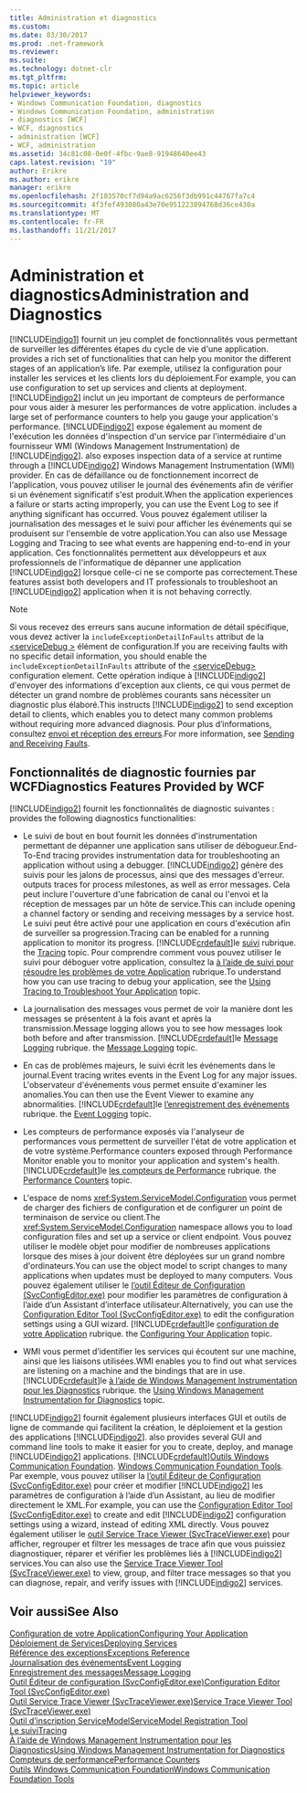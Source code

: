 ```yaml
---
title: Administration et diagnostics
ms.custom: 
ms.date: 03/30/2017
ms.prod: .net-framework
ms.reviewer: 
ms.suite: 
ms.technology: dotnet-clr
ms.tgt_pltfrm: 
ms.topic: article
helpviewer_keywords:
- Windows Communication Foundation, diagnostics
- Windows Communication Foundation, administration
- diagnostics [WCF]
- WCF, diagnostics
- administration [WCF]
- WCF, administration
ms.assetid: 34c81c08-0e0f-4fbc-9ae8-91948640ee43
caps.latest.revision: "19"
author: Erikre
ms.author: erikre
manager: erikre
ms.openlocfilehash: 2f103570cf7d94a9ac6256f3db991c44767fa7c4
ms.sourcegitcommit: 4f3fef493080a43e70e951223894768d36ce430a
ms.translationtype: MT
ms.contentlocale: fr-FR
ms.lasthandoff: 11/21/2017
---
```

# <a name="administration-and-diagnostics"></a><span data-ttu-id="c878f-102">Administration et diagnostics</span><span class="sxs-lookup"><span data-stu-id="c878f-102">Administration and Diagnostics</span></span>
[!INCLUDE[indigo1](../../../../includes/indigo1-md.md)]<span data-ttu-id="c878f-103"> fournit un jeu complet de fonctionnalités vous permettant de surveiller les différentes étapes du cycle de vie d'une application.</span><span class="sxs-lookup"><span data-stu-id="c878f-103"> provides a rich set of functionalities that can help you monitor the different stages of an application’s life.</span></span> <span data-ttu-id="c878f-104">Par exemple, utilisez la configuration pour installer les services et les clients lors du déploiement.</span><span class="sxs-lookup"><span data-stu-id="c878f-104">For example, you can use configuration to set up services and clients at deployment.</span></span> [!INCLUDE[indigo2](../../../../includes/indigo2-md.md)]<span data-ttu-id="c878f-105"> inclut un jeu important de compteurs de performance pour vous aider à mesurer les performances de votre application.</span><span class="sxs-lookup"><span data-stu-id="c878f-105"> includes a large set of performance counters to help you gauge your application's performance.</span></span> [!INCLUDE[indigo2](../../../../includes/indigo2-md.md)]<span data-ttu-id="c878f-106"> expose également au moment de l'exécution les données d'inspection d'un service par l'intermédiaire d'un fournisseur WMI (Windows Management Instrumentation) de [!INCLUDE[indigo2](../../../../includes/indigo2-md.md)].</span><span class="sxs-lookup"><span data-stu-id="c878f-106"> also exposes inspection data of a service at runtime through a [!INCLUDE[indigo2](../../../../includes/indigo2-md.md)] Windows Management Instrumentation (WMI) provider.</span></span> <span data-ttu-id="c878f-107">En cas de défaillance ou de fonctionnement incorrect de l'application, vous pouvez utiliser le journal des événements afin de vérifier si un événement significatif s'est produit.</span><span class="sxs-lookup"><span data-stu-id="c878f-107">When the application experiences a failure or starts acting improperly, you can use the Event Log to see if anything significant has occurred.</span></span> <span data-ttu-id="c878f-108">Vous pouvez également utiliser la journalisation des messages et le suivi pour afficher les événements qui se produisent sur l'ensemble de votre application.</span><span class="sxs-lookup"><span data-stu-id="c878f-108">You can also use Message Logging and Tracing to see what events are happening end-to-end in your application.</span></span> <span data-ttu-id="c878f-109">Ces fonctionnalités permettent aux développeurs et aux professionnels de l'informatique de dépanner une application [!INCLUDE[indigo2](../../../../includes/indigo2-md.md)] lorsque celle-ci ne se comporte pas correctement.</span><span class="sxs-lookup"><span data-stu-id="c878f-109">These features assist both developers and IT professionals to troubleshoot an [!INCLUDE[indigo2](../../../../includes/indigo2-md.md)] application when it is not behaving correctly.</span></span>  
  
> [!NOTE]
>  <span data-ttu-id="c878f-110">Si vous recevez des erreurs sans aucune information de détail spécifique, vous devez activer la `includeExceptionDetailInFaults` attribut de la [ \<serviceDebug >](../../../../docs/framework/configure-apps/file-schema/wcf/servicedebug.md) élément de configuration.</span><span class="sxs-lookup"><span data-stu-id="c878f-110">If you are receiving faults with no specific detail information, you should enable the `includeExceptionDetailInFaults` attribute of the [\<serviceDebug>](../../../../docs/framework/configure-apps/file-schema/wcf/servicedebug.md) configuration element.</span></span> <span data-ttu-id="c878f-111">Cette opération indique à [!INCLUDE[indigo2](../../../../includes/indigo2-md.md)] d'envoyer des informations d'exception aux clients, ce qui vous permet de détecter un grand nombre de problèmes courants sans nécessiter un diagnostic plus élaboré.</span><span class="sxs-lookup"><span data-stu-id="c878f-111">This instructs [!INCLUDE[indigo2](../../../../includes/indigo2-md.md)] to send exception detail to clients, which enables you to detect many common problems without requiring more advanced diagnosis.</span></span> <span data-ttu-id="c878f-112">Pour plus d’informations, consultez [envoi et réception des erreurs](../../../../docs/framework/wcf/sending-and-receiving-faults.md).</span><span class="sxs-lookup"><span data-stu-id="c878f-112">For more information, see [Sending and Receiving Faults](../../../../docs/framework/wcf/sending-and-receiving-faults.md).</span></span>  
  
## <a name="diagnostics-features-provided-by-wcf"></a><span data-ttu-id="c878f-113">Fonctionnalités de diagnostic fournies par WCF</span><span class="sxs-lookup"><span data-stu-id="c878f-113">Diagnostics Features Provided by WCF</span></span>  
 [!INCLUDE[indigo2](../../../../includes/indigo2-md.md)]<span data-ttu-id="c878f-114"> fournit les fonctionnalités de diagnostic suivantes :</span><span class="sxs-lookup"><span data-stu-id="c878f-114"> provides the following diagnostics functionalities:</span></span>  
  
-   <span data-ttu-id="c878f-115">Le suivi de bout en bout fournit les données d'instrumentation permettant de dépanner une application sans utiliser de débogueur.</span><span class="sxs-lookup"><span data-stu-id="c878f-115">End-To-End tracing provides instrumentation data for troubleshooting an application without using a debugger.</span></span> [!INCLUDE[indigo2](../../../../includes/indigo2-md.md)]<span data-ttu-id="c878f-116"> génère des suivis pour les jalons de processus, ainsi que des messages d'erreur.</span><span class="sxs-lookup"><span data-stu-id="c878f-116"> outputs traces for process milestones, as well as error messages.</span></span> <span data-ttu-id="c878f-117">Cela peut inclure l'ouverture d'une fabrication de canal ou l'envoi et la réception de messages par un hôte de service.</span><span class="sxs-lookup"><span data-stu-id="c878f-117">This can include opening a channel factory or sending and receiving messages by a service host.</span></span> <span data-ttu-id="c878f-118">Le suivi peut être activé pour une application en cours d'exécution afin de surveiller sa progression.</span><span class="sxs-lookup"><span data-stu-id="c878f-118">Tracing can be enabled for a running application to monitor its progress.</span></span> [!INCLUDE[crdefault](../../../../includes/crdefault-md.md)]<span data-ttu-id="c878f-119">le [suivi](../../../../docs/framework/wcf/diagnostics/tracing/index.md) rubrique.</span><span class="sxs-lookup"><span data-stu-id="c878f-119"> the [Tracing](../../../../docs/framework/wcf/diagnostics/tracing/index.md) topic.</span></span> <span data-ttu-id="c878f-120">Pour comprendre comment vous pouvez utiliser le suivi pour déboguer votre application, consultez la [à l’aide de suivi pour résoudre les problèmes de votre Application](../../../../docs/framework/wcf/diagnostics/tracing/using-tracing-to-troubleshoot-your-application.md) rubrique.</span><span class="sxs-lookup"><span data-stu-id="c878f-120">To understand how you can use tracing to debug your application, see the [Using Tracing to Troubleshoot Your Application](../../../../docs/framework/wcf/diagnostics/tracing/using-tracing-to-troubleshoot-your-application.md) topic.</span></span>  
  
-   <span data-ttu-id="c878f-121">La journalisation des messages vous permet de voir la manière dont les messages se présentent à la fois avant et après la transmission.</span><span class="sxs-lookup"><span data-stu-id="c878f-121">Message logging allows you to see how messages look both before and after transmission.</span></span> [!INCLUDE[crdefault](../../../../includes/crdefault-md.md)]<span data-ttu-id="c878f-122">le [Message Logging](../../../../docs/framework/wcf/diagnostics/message-logging.md) rubrique.</span><span class="sxs-lookup"><span data-stu-id="c878f-122"> the [Message Logging](../../../../docs/framework/wcf/diagnostics/message-logging.md) topic.</span></span>  
  
-   <span data-ttu-id="c878f-123">En cas de problèmes majeurs, le suivi écrit les événements dans le journal.</span><span class="sxs-lookup"><span data-stu-id="c878f-123">Event tracing writes events in the Event Log for any major issues.</span></span> <span data-ttu-id="c878f-124">L'observateur d'événements vous permet ensuite d'examiner les anomalies.</span><span class="sxs-lookup"><span data-stu-id="c878f-124">You can then use the Event Viewer to examine any abnormalities.</span></span> [!INCLUDE[crdefault](../../../../includes/crdefault-md.md)]<span data-ttu-id="c878f-125">le [l’enregistrement des événements](../../../../docs/framework/wcf/diagnostics/event-logging/index.md) rubrique.</span><span class="sxs-lookup"><span data-stu-id="c878f-125"> the [Event Logging](../../../../docs/framework/wcf/diagnostics/event-logging/index.md) topic.</span></span>  
  
-   <span data-ttu-id="c878f-126">Les compteurs de performance exposés via l'analyseur de performances vous permettent de surveiller l'état de votre application et de votre système.</span><span class="sxs-lookup"><span data-stu-id="c878f-126">Performance counters exposed through Performance Monitor enable you to monitor your application and system's health.</span></span> [!INCLUDE[crdefault](../../../../includes/crdefault-md.md)]<span data-ttu-id="c878f-127">le [les compteurs de Performance](../../../../docs/framework/wcf/diagnostics/performance-counters/index.md) rubrique.</span><span class="sxs-lookup"><span data-stu-id="c878f-127"> the [Performance Counters](../../../../docs/framework/wcf/diagnostics/performance-counters/index.md) topic.</span></span>  
  
-   <span data-ttu-id="c878f-128">L'espace de noms <xref:System.ServiceModel.Configuration> vous permet de charger des fichiers de configuration et de configurer un point de terminaison de service ou client.</span><span class="sxs-lookup"><span data-stu-id="c878f-128">The <xref:System.ServiceModel.Configuration> namespace allows you to load configuration files and set up a service or client endpoint.</span></span> <span data-ttu-id="c878f-129">Vous pouvez utiliser le modèle objet pour modifier de nombreuses applications lorsque des mises à jour doivent être déployées sur un grand nombre d'ordinateurs.</span><span class="sxs-lookup"><span data-stu-id="c878f-129">You can use the object model to script changes to many applications when updates must be deployed to many computers.</span></span> <span data-ttu-id="c878f-130">Vous pouvez également utiliser le [l’outil Éditeur de Configuration (SvcConfigEditor.exe)](../../../../docs/framework/wcf/configuration-editor-tool-svcconfigeditor-exe.md) pour modifier les paramètres de configuration à l’aide d’un Assistant d’interface utilisateur.</span><span class="sxs-lookup"><span data-stu-id="c878f-130">Alternatively, you can use the [Configuration Editor Tool (SvcConfigEditor.exe)](../../../../docs/framework/wcf/configuration-editor-tool-svcconfigeditor-exe.md) to edit the configuration settings using a GUI wizard.</span></span> [!INCLUDE[crdefault](../../../../includes/crdefault-md.md)]<span data-ttu-id="c878f-131">le [configuration de votre Application](../../../../docs/framework/wcf/diagnostics/configuring-your-application.md) rubrique.</span><span class="sxs-lookup"><span data-stu-id="c878f-131"> the [Configuring Your Application](../../../../docs/framework/wcf/diagnostics/configuring-your-application.md) topic.</span></span>  
  
-   <span data-ttu-id="c878f-132">WMI vous permet d’identifier les services qui écoutent sur une machine, ainsi que les liaisons utilisées.</span><span class="sxs-lookup"><span data-stu-id="c878f-132">WMI enables you to find out what services are listening on a machine and the bindings that are in use.</span></span> [!INCLUDE[crdefault](../../../../includes/crdefault-md.md)]<span data-ttu-id="c878f-133">le [à l’aide de Windows Management Instrumentation pour les Diagnostics](../../../../docs/framework/wcf/diagnostics/wmi/index.md) rubrique.</span><span class="sxs-lookup"><span data-stu-id="c878f-133"> the [Using Windows Management Instrumentation for Diagnostics](../../../../docs/framework/wcf/diagnostics/wmi/index.md) topic.</span></span>  
  
 [!INCLUDE[indigo2](../../../../includes/indigo2-md.md)]<span data-ttu-id="c878f-134"> fournit également plusieurs interfaces GUI et outils de ligne de commande qui facilitent la création, le déploiement et la gestion des applications [!INCLUDE[indigo2](../../../../includes/indigo2-md.md)].</span><span class="sxs-lookup"><span data-stu-id="c878f-134"> also provides several GUI and command line tools to make it easier for you to create, deploy, and manage [!INCLUDE[indigo2](../../../../includes/indigo2-md.md)] applications.</span></span> [!INCLUDE[crdefault](../../../../includes/crdefault-md.md)]<span data-ttu-id="c878f-135">[Outils Windows Communication Foundation](../../../../docs/framework/wcf/tools.md).</span><span class="sxs-lookup"><span data-stu-id="c878f-135"> [Windows Communication Foundation Tools](../../../../docs/framework/wcf/tools.md).</span></span> <span data-ttu-id="c878f-136">Par exemple, vous pouvez utiliser la [l’outil Éditeur de Configuration (SvcConfigEditor.exe)](../../../../docs/framework/wcf/configuration-editor-tool-svcconfigeditor-exe.md) pour créer et modifier [!INCLUDE[indigo2](../../../../includes/indigo2-md.md)] les paramètres de configuration à l’aide d’un Assistant, au lieu de modifier directement le XML.</span><span class="sxs-lookup"><span data-stu-id="c878f-136">For example, you can use the [Configuration Editor Tool (SvcConfigEditor.exe)](../../../../docs/framework/wcf/configuration-editor-tool-svcconfigeditor-exe.md) to create and edit [!INCLUDE[indigo2](../../../../includes/indigo2-md.md)] configuration settings using a wizard, instead of editing XML directly.</span></span> <span data-ttu-id="c878f-137">Vous pouvez également utiliser le [outil Service Trace Viewer (SvcTraceViewer.exe)](../../../../docs/framework/wcf/service-trace-viewer-tool-svctraceviewer-exe.md) pour afficher, regrouper et filtrer les messages de trace afin que vous puissiez diagnostiquer, réparer et vérifier les problèmes liés à [!INCLUDE[indigo2](../../../../includes/indigo2-md.md)] services.</span><span class="sxs-lookup"><span data-stu-id="c878f-137">You can also use the [Service Trace Viewer Tool (SvcTraceViewer.exe)](../../../../docs/framework/wcf/service-trace-viewer-tool-svctraceviewer-exe.md) to view, group, and filter trace messages so that you can diagnose, repair, and verify issues with [!INCLUDE[indigo2](../../../../includes/indigo2-md.md)] services.</span></span>  
  
## <a name="see-also"></a><span data-ttu-id="c878f-138">Voir aussi</span><span class="sxs-lookup"><span data-stu-id="c878f-138">See Also</span></span>  
 [<span data-ttu-id="c878f-139">Configuration de votre Application</span><span class="sxs-lookup"><span data-stu-id="c878f-139">Configuring Your Application</span></span>](../../../../docs/framework/wcf/diagnostics/configuring-your-application.md)  
 [<span data-ttu-id="c878f-140">Déploiement de Services</span><span class="sxs-lookup"><span data-stu-id="c878f-140">Deploying Services</span></span>](../../../../docs/framework/wcf/diagnostics/deploying-services.md)  
 [<span data-ttu-id="c878f-141">Référence des exceptions</span><span class="sxs-lookup"><span data-stu-id="c878f-141">Exceptions Reference</span></span>](../../../../docs/framework/wcf/diagnostics/exceptions-reference/index.md)  
 [<span data-ttu-id="c878f-142">Journalisation des événements</span><span class="sxs-lookup"><span data-stu-id="c878f-142">Event Logging</span></span>](../../../../docs/framework/wcf/diagnostics/event-logging/index.md)  
 [<span data-ttu-id="c878f-143">Enregistrement des messages</span><span class="sxs-lookup"><span data-stu-id="c878f-143">Message Logging</span></span>](../../../../docs/framework/wcf/diagnostics/message-logging.md)  
 [<span data-ttu-id="c878f-144">Outil Éditeur de configuration (SvcConfigEditor.exe)</span><span class="sxs-lookup"><span data-stu-id="c878f-144">Configuration Editor Tool (SvcConfigEditor.exe)</span></span>](../../../../docs/framework/wcf/configuration-editor-tool-svcconfigeditor-exe.md)  
 [<span data-ttu-id="c878f-145">Outil Service Trace Viewer (SvcTraceViewer.exe)</span><span class="sxs-lookup"><span data-stu-id="c878f-145">Service Trace Viewer Tool (SvcTraceViewer.exe)</span></span>](../../../../docs/framework/wcf/service-trace-viewer-tool-svctraceviewer-exe.md)  
 [<span data-ttu-id="c878f-146">Outil d’inscription ServiceModel</span><span class="sxs-lookup"><span data-stu-id="c878f-146">ServiceModel Registration Tool</span></span>](../../../../docs/framework/wcf/diagnostics/servicemodel-registration-tool.md)  
 [<span data-ttu-id="c878f-147">Le suivi</span><span class="sxs-lookup"><span data-stu-id="c878f-147">Tracing</span></span>](../../../../docs/framework/wcf/diagnostics/tracing/index.md)  
 [<span data-ttu-id="c878f-148">À l’aide de Windows Management Instrumentation pour les Diagnostics</span><span class="sxs-lookup"><span data-stu-id="c878f-148">Using Windows Management Instrumentation for Diagnostics</span></span>](../../../../docs/framework/wcf/diagnostics/wmi/index.md)  
 [<span data-ttu-id="c878f-149">Compteurs de performance</span><span class="sxs-lookup"><span data-stu-id="c878f-149">Performance Counters</span></span>](../../../../docs/framework/wcf/diagnostics/performance-counters/index.md)  
 [<span data-ttu-id="c878f-150">Outils Windows Communication Foundation</span><span class="sxs-lookup"><span data-stu-id="c878f-150">Windows Communication Foundation Tools</span></span>](../../../../docs/framework/wcf/tools.md)
